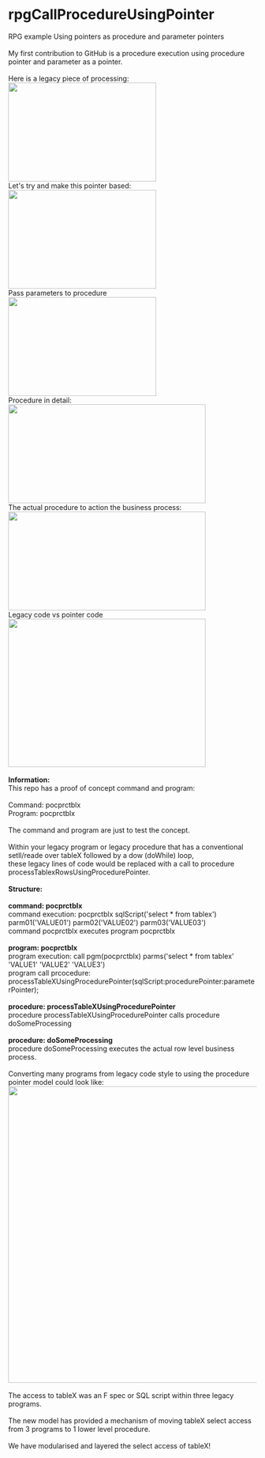 # rpgCallProcedureUsingPointer
RPG example Using pointers as procedure and parameter pointers
<br><br>My first contribution to GitHub is a procedure execution using procedure pointer and parameter as a pointer.
<br><br>Here is a legacy piece of processing:
<br><img src="https://github.com/bhavlar/rpgCallProcedureUsingPointer/assets/62497210/b589cebf-7fe9-4107-b841-106d5aeadf70?width=150&height=200" width="300" height="200">
<br>Let's try and make this pointer based:
<br><img src="https://github.com/bhavlar/rpgCallProcedureUsingPointer/assets/62497210/fa77812f-fad2-4d16-b002-2c67ac6ae181" width="300" height="200">
<br>Pass parameters to procedure
<br><img src="https://github.com/bhavlar/rpgCallProcedureUsingPointer/assets/62497210/ce98fcc7-3cfd-4068-812f-dc2741041259" width="300" height="200">
<br>Procedure in detail:
<br><img src="https://github.com/bhavlar/rpgCallProcedureUsingPointer/assets/62497210/aa501626-ded7-420a-8d4d-e1c65540cbbc" width="400" height="200">
<br>The actual procedure to action the business process:
<br><img src="https://github.com/bhavlar/rpgCallProcedureUsingPointer/assets/62497210/29df3bd4-e672-4617-87d3-a7633952913e" width="400" height="200">
<br>Legacy code vs pointer code
<br><img src="https://github.com/bhavlar/rpgCallProcedureUsingPointer/assets/62497210/e6217458-a8ed-4e0b-80f5-40042ad91db7" width="400" height="300">
<br><br>**Information:**
<br>This repo has a proof of concept command and program:
<br><br>Command: pocprctblx
<br>Program: pocprctblx 
<br><br>The command and program are just to test the concept.
<br><br>Within your legacy program or legacy procedure that has a conventional setll/reade over tableX followed by a dow (doWhile) loop, 
<br>these legacy lines of code would be replaced with a call to procedure processTablexRowsUsingProcedurePointer.
<br><br>**Structure:**
<br><br>**command: pocprctblx**
<br>command execution: pocprctblx sqlScript('select * from tablex') parm01('VALUE01') parm02('VALUE02') parm03('VALUE03')
<br>command pocprctblx executes program pocprctblx
<br><br>**program: pocprctblx**
<br>program execution: call pgm(pocprctblx) parms('select * from tablex' 'VALUE1' 'VALUE2' 'VALUE3')
<br>program call prcocedure: processTableXUsingProcedurePointer(sqlScript:procedurePointer:parameterPointer);
<br><br>**procedure: processTableXUsingProcedurePointer**
<br>procedure processTableXUsingProcedurePointer calls procedure doSomeProcessing
<br><br>**procedure: doSomeProcessing**
<br>procedure doSomeProcessing executes the actual row level business process.
<br><br>Converting many programs from legacy code style to using the procedure pointer model could look like:
<br><img src="https://github.com/bhavlar/rpgCallProcedureUsingPointer/assets/62497210/e0241833-d91f-4db7-8c26-739d66a13c3a"  width="1000" height="600">
<br><br>The access to tableX was an F spec or SQL script within three legacy programs. 
<br><br>The new model has provided a mechanism of moving tableX select access from 3 programs to 1 lower level procedure.
<br><br> We have modularised and layered the select access of tableX!

